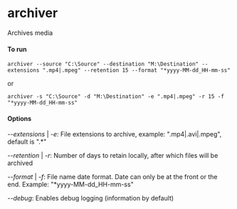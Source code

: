 # archiver
Archives media

#### To run
```
archiver --source "C:\Source" --destination "M:\Destination" --extensions ".mp4|.mpeg" --retention 15 --format "*yyyy-MM-dd_HH-mm-ss"
```
or
```
archiver -s "C:\Source" -d "M:\Destination" -e ".mp4|.mpeg" -r 15 -f "*yyyy-MM-dd_HH-mm-ss"
```

#### Options
_--extensions_ | _-e_: File extensions to archive, example: ".mp4|.avi|.mpeg", default is ".*"

_--retention_ | _-r_: Number of days to retain locally, after which files will be archived

_--format_ | _-f_: File name date format. Date can only be at the front or the end. Example: "*yyyy-MM-dd_HH-mm-ss"

_--debug_: Enables debug logging (information by default)